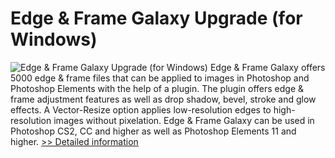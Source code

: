 # Edge & Frame Galaxy Upgrade (for Windows)
![Edge & Frame Galaxy Upgrade (for Windows)](https://mycommerce.akamaized.net/api/pimages/P300978818/BIG/300978818.JPG)
Edge & Frame Galaxy offers 5000 edge & frame files that can be applied to images in Photoshop and Photoshop Elements with the help of a plugin. The plugin offers edge & frame adjustment features as well as drop shadow, bevel, stroke and glow effects. A Vector-Resize option applies low-resolution edges to high-resolution images without pixelation. Edge & Frame Galaxy can be used in Photoshop CS2, CC and higher as well as Photoshop Elements 11 and higher.
[>> Detailed information](https://secure.element5.com/esales/product.html?productid=300978818&affiliateid=200057808)